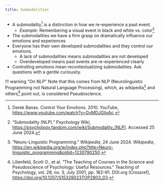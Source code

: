 ```yaml
---
title: Submodalities
---
```



- A submodality[^1] is a distinction in how we re-experience a past event.
    - *Example*: Remembering a visual event in black and white vs. color[^2]
- The submodalities we have a firm grasp on dramatically influence our emotions
and experiences
- Everyone has their own developed submodalities and they control our emotions.
    - A lack of submodalities means submodalities are not developed
    - Overdeveloped means past events are re-experienced clearly
- Controlling emotions mean recontextualizing submodalities.
Ask questions with a gentle curiousity.

!!! warning "On NLP"
    Note that this comes from NLP (Neurolinguistic Programming not
    Natural Language Processing), which, as wikipedia[^3] and others[^4]
    point out, is considered Pseudoscience.

[^1]: Derek Banas. Control Your Emotions. 2010. YouTube, <https://www.youtube.com/watch?v=GvMDJGljxAc>.
[^2]: “Submodality (NLP).” Psychology Wiki, <https://psychology.fandom.com/wiki/Submodality_(NLP)>. Accessed 25 June 2024.
[^3]: “Neuro-Linguistic Programming.” *Wikipedia*, 24 June 2024. *Wikipedia*, <https://en.wikipedia.org/w/index.php?title=Neuro-linguistic_programming&oldid=1230790250>.
[^4]: Lilienfeld, Scott O., et al. “The Teaching of Courses in the Science and Pseudoscience of Psychology: Useful Resources.” Teaching of Psychology, vol. 28, no. 3, July 2001, pp. 182–91. DOI.org (Crossref), <https://doi.org/10.1207/S15328023TOP2803_03>.
